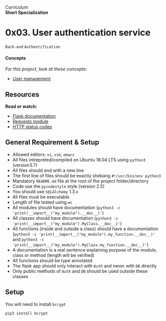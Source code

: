 Curriculum <br>
**Short Specialization** <br>

# 0x03. User authentication service

`Back-end` `Authentification`

#### Concepts

_For this project, look at these concepts:_

* [User management](https://www.intranet.alxswe.com/concepts/558)

## Resources

**Read or watch:**

* [Flask documentation](https://www.flask.palletsprojects.com/en/2.2.x/quickstart/)
* [Requests module](https://www.requests.kennethreitz.org/en/latest/user/quickstart/)
* [HTTP status codes](https://www.w3.org/Protocols/rfc2616/rfc2616-sec10.html)

## General Requirement & Setup

* Allowed editors: `vi`, `vim`, `emacs`
* All files intrepreted/compiled on Ubuntu 18.04 LTS using `python3` (version3.7)
* All files should end with a new line
* The first line of files should be exactly shebang `#!/usr/bin/env python3`
* Mandatory `README.md` file at the root of the project folder/directory
* Code use the `pycodestyle` style (version 2.5)
* You should use `SQLAlchemy` 1.3.x
* All files must be executable
* Length of file tested using `wc`
* All modules should have documentation (`python3 -c 'print(__import__("my_module").__doc__)'`)
* All classes should have documentation (`python3 -c 'print(__import__("my_module").MyClass.__doc__)'`)
* All functions (inside and outside a class) should have a documentation (`python3 -c 'print(__import__("my_module").my_function.__doc__)'` and `python3 -c 'print(__import__("my_module").MyClass.my_function.__doc__)'`)
* A documentation is a real sentence explaining purpose of the module, class or method (length will be verified)
* All functions should be type annotated
* The flask app should only interact with `Auth` and never with `DB` directly
* Only public methods of `Auth` and `DB` should be used outside these classes

## Setup

You will need to install `bcrypt`

```bash
pip3 install bcrypt
```

